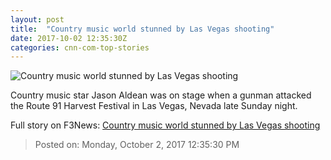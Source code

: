 ```yaml
---
layout: post
title:  "Country music world stunned by Las Vegas shooting"
date: 2017-10-02 12:35:30Z
categories: cnn-com-top-stories
---
```


![Country music world stunned by Las Vegas shooting](http://i2.cdn.turner.com/money/dam/assets/171002050101-las-vegas-attack-780x439.jpg)

Country music star Jason Aldean was on stage when a gunman attacked the Route 91 Harvest Festival in Las Vegas, Nevada late Sunday night.


Full story on F3News: [Country music world stunned by Las Vegas shooting](http://www.f3nws.com/n/CKNXTH)

> Posted on: Monday, October 2, 2017 12:35:30 PM
